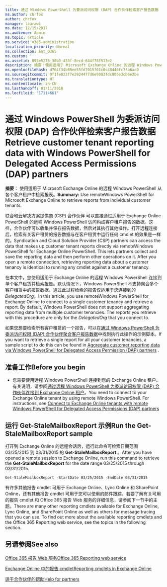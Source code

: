 ```yaml
---
title: 通过 Windows PowerShell 为委派访问权限 (DAP) 合作伙伴检索客户报告数据
ms.author: chrfox
author: chrfox
manager: laurawi
ms.date: 12/15/2017
ms.audience: Admin
ms.topic: article
ms.service: o365-administration
localization_priority: Normal
ms.collection: Ent_O365
ms.custom: ''
ms.assetid: 893e5275-30b3-433f-8ecd-644f78f513e2
description: 摘要：使用适用于 Microsoft Exchange Online 的远程 Windows PowerShell 检索单个客户租户的报告。
ms.openlocfilehash: d764f34b89ee55fd7015f01c0c48446fc73a6ac0
ms.sourcegitcommit: 9f1fe023f7e2924477d6e9003fdc805e3cb6e2be
ms.translationtype: HT
ms.contentlocale: zh-CN
ms.lasthandoff: 01/11/2018
ms.locfileid: "17114661"
---
```

# <a name="retrieve-customer-tenant-reporting-data-with-windows-powershell-for-delegated-access-permissions-dap-partners"></a><span data-ttu-id="13dbd-103">通过 Windows PowerShell 为委派访问权限 (DAP) 合作伙伴检索客户报告数据</span><span class="sxs-lookup"><span data-stu-id="13dbd-103">Retrieve customer tenant reporting data with Windows PowerShell for Delegated Access Permissions (DAP) partners</span></span>

 <span data-ttu-id="13dbd-104">**摘要：** 使用适用于 Microsoft Exchange Online 的远程 Windows PowerShell 从各个客户租户中检索报表。</span><span class="sxs-lookup"><span data-stu-id="13dbd-104">**Summary:** Use remoteWindows PowerShell for Microsoft Exchange Online to retrieve reports from individual customer tenants.</span></span>
  
<span data-ttu-id="13dbd-p101">联合和云解决方案提供商 (CSP) 合作伙伴 可以直接通过适用于 Exchange Online PowerShell 的远程 Windows PowerShell 访问构成客户租户报告的数据。这样，合作伙伴可以收集并保存报告数据，然后对其执行其他操作。打开远程连接后，检索有关客户租赁的报告数据与在客户租赁中运行任何 cmdlet 的效果是一样的。</span><span class="sxs-lookup"><span data-stu-id="13dbd-p101">Syndication and Cloud Solution Provider (CSP) partners can access the data that makes up customer tenant reports directly via remoteWindows PowerShell for Exchange Online PowerShell. This lets partners collect and save the reporting data and then perform other operations on it. After you open a remote connection, retrieving reporting data about a customer tenancy is identical to running any cmdlet against a customer tenancy.</span></span>
  
<span data-ttu-id="13dbd-p102">在本文中，您使用适用于 Exchange Online 的远程 Windows PowerShell 连接到单个客户租赁并检索报告。默认情况下，Windows PowerShell 不支持聚合多个客户租赁中的报告数据。通过此过程检索的报告仅适用于您连接到的  _DelegatedOrg_。</span><span class="sxs-lookup"><span data-stu-id="13dbd-p102">In this article, you use remoteWindows PowerShell for Exchange Online to connect to a single customer tenancy and retrieve a report. By default, Windows PowerShell does not support aggregating reporting data from multiple customer tenancies. The reports you retrieve with this procedure are only for the  _DelegatedOrg_ that you connect to.</span></span>
  
<span data-ttu-id="13dbd-111">如果您想要检索所有客户租赁的一个报告，可以在[通过 Windows PowerShell 为委派访问权限 (DAP) 合作伙伴聚合客户报告数据](aggregate-customer-reporting-data-via-windows-powershell-for-delegated-access-pe.md)中找到执行此操作的示例脚本。</span><span class="sxs-lookup"><span data-stu-id="13dbd-111">If you want to retrieve a single report for all your customer tenancies, a sample script to do this can be found in [Aggregate customer reporting data via Windows PowerShell for Delegated Access Permission (DAP) partners](aggregate-customer-reporting-data-via-windows-powershell-for-delegated-access-pe.md) .</span></span>
  
## <a name="before-you-begin"></a><span data-ttu-id="13dbd-112">准备工作</span><span class="sxs-lookup"><span data-stu-id="13dbd-112">Before you begin</span></span>

- <span data-ttu-id="13dbd-p103">您需要使用远程 Windows PowerShell 连接到您的 Exchange Online 租户。有关说明，请参阅[通过远程 Windows PowerShell 为委派访问权限 (DAP) 合作伙伴连接到 Exchange Online 租户](connect-to-exchange-online-tenants-with-remote-windows-powershell-for-delegated.md)。</span><span class="sxs-lookup"><span data-stu-id="13dbd-p103">You need to connect to your Exchange Online tenant by using remote Windows PowerShell. For instructions, see [Connect to Exchange Online tenants with remote Windows PowerShell for Delegated Access Permissions (DAP) partners](connect-to-exchange-online-tenants-with-remote-windows-powershell-for-delegated.md)</span></span>
    
## <a name="run-the-get-stalemailboxreport-sample"></a><span data-ttu-id="13dbd-115">运行 Get-StaleMailboxReport 示例</span><span class="sxs-lookup"><span data-stu-id="13dbd-115">Run the Get-StaleMailboxReport sample</span></span>

<span data-ttu-id="13dbd-116">打开到 Exchange Online 的远程会话后，运行此命令可检索日期范围 03/25/2015 到 03/31/2015 的 **Get-StaleMailboxReport** 。</span><span class="sxs-lookup"><span data-stu-id="13dbd-116">After you have opened a remote session to Exchange Online, run this command to retrieve the **Get-StaleMailboxReport** for the date range 03/25/2015 through 03/31/2015.</span></span>
  
```
Get-StaleMailboxReport -StartDate 03/25/2015 -EndDate 03/31/2015
```

<span data-ttu-id="13dbd-p104">有许多其他报告 cmdlet 可用于 Exchange Online、Lync Online 和 SharePoint Online，还有其他报告 cmdlet 可用于您可以使用的邮件跟踪。若要了解有关可用的报告 cmdlet 和 Office 365 报告 Web 服务的详细信息，请参阅下一节中的主题。</span><span class="sxs-lookup"><span data-stu-id="13dbd-p104">There are many other reporting cmdlets available for Exchange Online, Lync Online, and SharePoint Online as well as others for message tracing that you can use. To find out more about the available reporting cmdlets and the Office 365 Reporting web service, see the topics in the following section.</span></span>
  
## <a name="see-also"></a><span data-ttu-id="13dbd-119">另请参阅</span><span class="sxs-lookup"><span data-stu-id="13dbd-119">See also</span></span>

#### 

[<span data-ttu-id="13dbd-120">Office 365 报告 Web 服务</span><span class="sxs-lookup"><span data-stu-id="13dbd-120">Office 365 Reporting web service</span></span>](https://go.microsoft.com/fwlink/p/?LinkId=532777)
  
[<span data-ttu-id="13dbd-121">Exchange Online 中的报告 cmdlet</span><span class="sxs-lookup"><span data-stu-id="13dbd-121">Reporting cmdlets in Exchange Online</span></span>](https://go.microsoft.com/fwlink/p/?LinkId=526430)
  
[<span data-ttu-id="13dbd-122">适于合作伙伴的帮助</span><span class="sxs-lookup"><span data-stu-id="13dbd-122">Help for partners</span></span>](https://go.microsoft.com/fwlink/p/?LinkID=533477)

